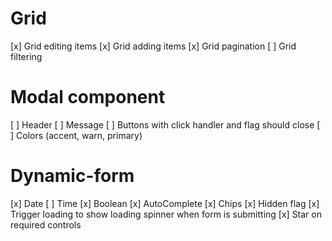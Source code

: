# Grid
[x] Grid editing items
[x] Grid adding items
[x] Grid pagination
[ ] Grid filtering

# Modal component
[ ] Header
[ ] Message
[ ] Buttons with click handler and flag should close
[ ] Colors (accent, warn, primary)

# Dynamic-form
[x] Date
[ ] Time
[x] Boolean
[x] AutoComplete
[x] Chips
[x] Hidden flag
[x] Trigger loading to show loading spinner when form is submitting
[x] Star on required controls
